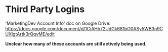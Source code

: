 # Third Party Logins

'MarketingDev Account Info' doc on Google Drive: https://docs.google.com/document/d/1CjAHh72UdGk681bO0ASy5WB3n9CUXlgtArtk3rQqvME/edit

**Unclear how many of these accounts are still actively being used.**
